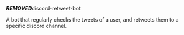 ***REMOVED***discord-retweet-bot

A bot that regularly checks the tweets of a user, and retweets them to a specific discord channel.
